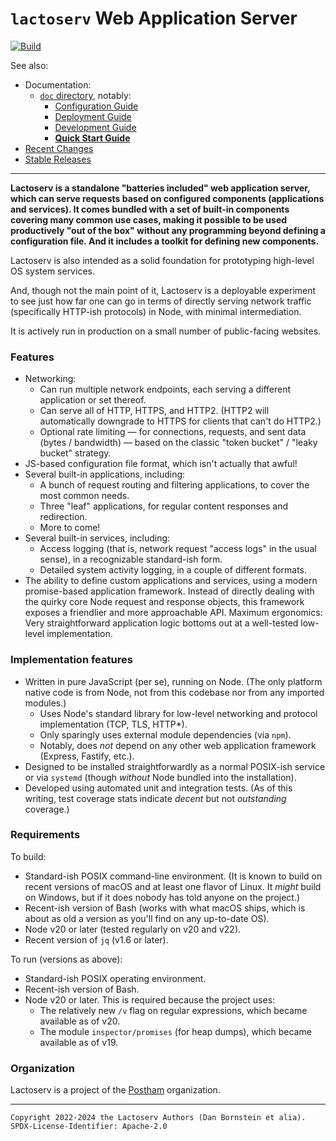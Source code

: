`lactoserv` Web Application Server
==================================

[![Build](https://github.com/danfuzz/lactoserv/actions/workflows/main.yml/badge.svg)](https://github.com/danfuzz/lactoserv/actions/workflows/main.yml)

See also:
* Documentation:
  * [`doc` directory](./doc), notably:
    * [Configuration Guide](./doc/configuration/README.md)
    * [Deployment Guide](./doc/deployment.md)
    * [Development Guide](./doc/development.md)
    * [**Quick Start Guide**](./doc/quick-start.md)
* [Recent Changes](./CHANGELOG.md)
* [Stable Releases](./RELEASES.md)

- - - - - - - - - -

**Lactoserv is a standalone "batteries included" web application server, which 
can serve requests based on configured components (applications and services).
It comes bundled with a set of built-in components covering many common use
cases, making it possible to be used productively "out of the box" without any
programming beyond defining a configuration file. And it includes a toolkit for
defining new components.**

Lactoserv is also intended as a solid foundation for prototyping high-level OS
system services.

And, though not the main point of it, Lactoserv is a deployable experiment to
see just how far one can go in terms of directly serving network traffic
(specifically HTTP-ish protocols) in Node, with minimal intermediation.

It is actively run in production on a small number of public-facing websites.


### Features

* Networking:
  * Can run multiple network endpoints, each serving a different application or
    set thereof.
  * Can serve all of HTTP, HTTPS, and HTTP2. (HTTP2 will automatically downgrade
    to HTTPS for clients that can't do HTTP2.)
  * Optional rate limiting &mdash; for connections, requests, and sent data
    (bytes / bandwidth) &mdash; based on the classic "token bucket" / "leaky
    bucket" strategy.
* JS-based configuration file format, which isn't actually that awful!
* Several built-in applications, including:
  * A bunch of request routing and filtering applications, to cover the most
    common needs.
  * Three "leaf" applications, for regular content responses and redirection.
  * More to come!
* Several built-in services, including:
  * Access logging (that is, network request "access logs" in the usual sense),
    in a recognizable standard-ish form.
  * Detailed system activity logging, in a couple of different formats.
* The ability to define custom applications and services, using a modern
  promise-based application framework. Instead of directly dealing with the
  quirky core Node request and response objects, this framework exposes a
  friendlier and more approachable API. Maximum ergonomics: Very straightforward
  application logic bottoms out at a well-tested low-level implementation.

### Implementation features

* Written in pure JavaScript (per se), running on Node. (The only platform
  native code is from Node, not from this codebase nor from any imported
  modules.)
  * Uses Node's standard library for low-level networking and protocol
    implementation (TCP, TLS, HTTP*).
  * Only sparingly uses external module dependencies (via `npm`).
  * Notably, does _not_ depend on any other web application framework (Express,
    Fastify, etc.).
* Designed to be installed straightforwardly as a normal POSIX-ish service or
  via `systemd` (though _without_ Node bundled into the installation).
* Developed using automated unit and integration tests. (As of this writing,
  test coverage stats indicate _decent_ but not _outstanding_ coverage.)

### Requirements

To build:
* Standard-ish POSIX command-line environment. (It is known to build on recent
  versions of macOS and at least one flavor of Linux. It _might_ build on
  Windows, but if it does nobody has told anyone on the project.)
* Recent-ish version of Bash (works with what macOS ships, which is about as
  old a version as you'll find on any up-to-date OS).
* Node v20 or later (tested regularly on v20 and v22).
* Recent version of `jq` (v1.6 or later).

To run (versions as above):
* Standard-ish POSIX operating environment.
* Recent-ish version of Bash.
* Node v20 or later. This is required because the project uses:
  * The relatively new `/v` flag on regular expressions, which became available
    as of v20.
  * The module `inspector/promises` (for heap dumps), which became available as
    of v19.

### Organization

Lactoserv is a project of the [Postham](https://postham.org/) organization.

- - - - - - - - - -
```
Copyright 2022-2024 the Lactoserv Authors (Dan Bornstein et alia).
SPDX-License-Identifier: Apache-2.0
```
